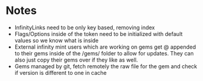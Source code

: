 # Notes

-   InfinityLinks need to be only key based, removing index
-   Flags/Options inside of the token need to be initialized with default values so we know what is inside
-   External infinity mint users which are working on gems get @ appended to their gems inside of the /gems/ folder to allow for updates. They can also just
    copy their gems over if they like as well.
-   Gems managed by git, fetch remotely the raw file for the gem and check if version is different to one in cache
